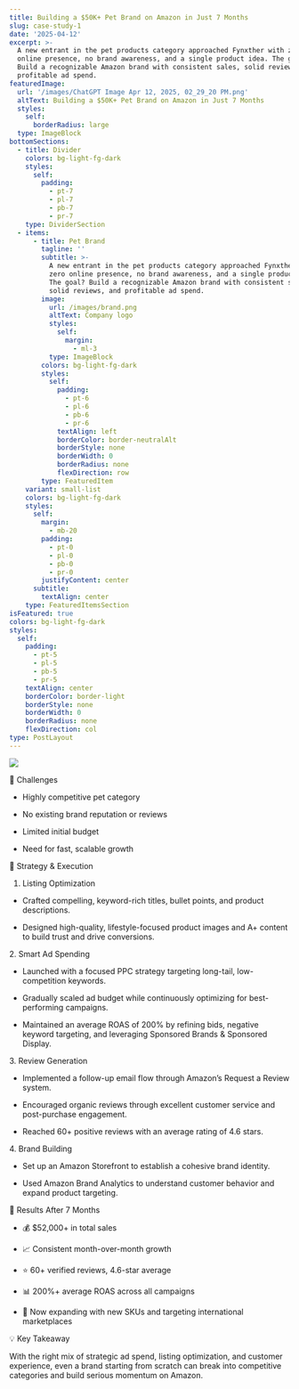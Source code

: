 ```yaml
---
title: Building a $50K+ Pet Brand on Amazon in Just 7 Months
slug: case-study-1
date: '2025-04-12'
excerpt: >-
  A new entrant in the pet products category approached Fynxther with zero
  online presence, no brand awareness, and a single product idea. The goal?
  Build a recognizable Amazon brand with consistent sales, solid reviews, and
  profitable ad spend.
featuredImage:
  url: '/images/ChatGPT Image Apr 12, 2025, 02_29_20 PM.png'
  altText: Building a $50K+ Pet Brand on Amazon in Just 7 Months
  styles:
    self:
      borderRadius: large
  type: ImageBlock
bottomSections:
  - title: Divider
    colors: bg-light-fg-dark
    styles:
      self:
        padding:
          - pt-7
          - pl-7
          - pb-7
          - pr-7
    type: DividerSection
  - items:
      - title: Pet Brand
        tagline: ''
        subtitle: >-
          A new entrant in the pet products category approached Fynxther with
          zero online presence, no brand awareness, and a single product idea.
          The goal? Build a recognizable Amazon brand with consistent sales,
          solid reviews, and profitable ad spend.
        image:
          url: /images/brand.png
          altText: Company logo
          styles:
            self:
              margin:
                - ml-3
          type: ImageBlock
        colors: bg-light-fg-dark
        styles:
          self:
            padding:
              - pt-6
              - pl-6
              - pb-6
              - pr-6
            textAlign: left
            borderColor: border-neutralAlt
            borderStyle: none
            borderWidth: 0
            borderRadius: none
            flexDirection: row
        type: FeaturedItem
    variant: small-list
    colors: bg-light-fg-dark
    styles:
      self:
        margin:
          - mb-20
        padding:
          - pt-0
          - pl-0
          - pb-0
          - pr-0
        justifyContent: center
      subtitle:
        textAlign: center
    type: FeaturedItemsSection
isFeatured: true
colors: bg-light-fg-dark
styles:
  self:
    padding:
      - pt-5
      - pl-5
      - pb-5
      - pr-5
    textAlign: center
    borderColor: border-light
    borderStyle: none
    borderWidth: 0
    borderRadius: none
    flexDirection: col
type: PostLayout
---
```

![](/images/ChatGPT%20Image%20Apr%2012,%202025,%2002_29_20%20PM.png)

🧩 Challenges

*   Highly competitive pet category

*   No existing brand reputation or reviews

*   Limited initial budget

*   Need for fast, scalable growth

🎯 Strategy & Execution

1.  Listing Optimization

*   Crafted compelling, keyword-rich titles, bullet points, and product descriptions.

*   Designed high-quality, lifestyle-focused product images and A+ content to build trust and drive conversions.

2\. Smart Ad Spending

*   Launched with a focused PPC strategy targeting long-tail, low-competition keywords.

*   Gradually scaled ad budget while continuously optimizing for best-performing campaigns.

*   Maintained an average ROAS of 200% by refining bids, negative keyword targeting, and leveraging Sponsored Brands & Sponsored Display.

3\. Review Generation

*   Implemented a follow-up email flow through Amazon’s Request a Review system.

*   Encouraged organic reviews through excellent customer service and post-purchase engagement.

*   Reached 60+ positive reviews with an average rating of 4.6 stars.

4\. Brand Building

*   Set up an Amazon Storefront to establish a cohesive brand identity.

*   Used Amazon Brand Analytics to understand customer behavior and expand product targeting.

🚀 Results After 7 Months

*   💰 $52,000+ in total sales

*   📈 Consistent month-over-month growth

*   ⭐ 60+ verified reviews, 4.6-star average

*   📊 200%+ average ROAS across all campaigns

*   🛒 Now expanding with new SKUs and targeting international marketplaces

💡 Key Takeaway

With the right mix of strategic ad spend, listing optimization, and customer experience, even a brand starting from scratch can break into competitive categories and build serious momentum on Amazon.
